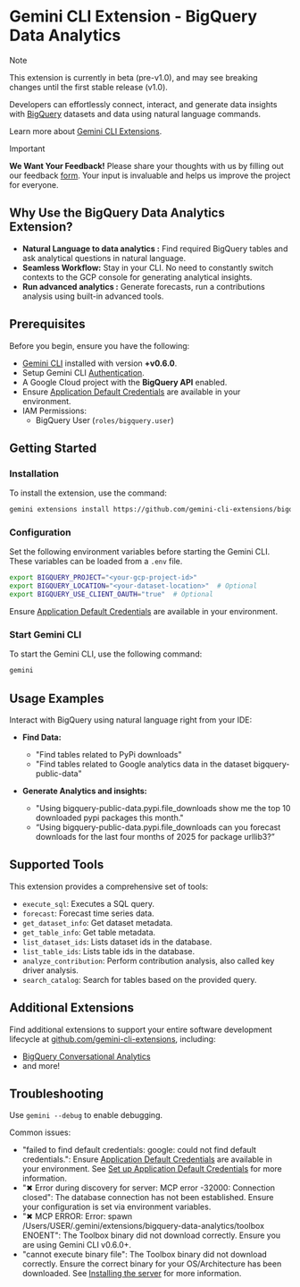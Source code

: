 # Gemini CLI Extension - BigQuery Data Analytics

> [!NOTE]
> This extension is currently in beta (pre-v1.0), and may see breaking changes until the first stable release (v1.0).

Developers can effortlessly connect, interact, and generate data insights with [BigQuery](https://cloud.google.com/bigquery/docs) datasets and data using natural language commands.

Learn more about [Gemini CLI Extensions](https://github.com/google-gemini/gemini-cli/blob/main/docs/extensions/index.md).
> [!IMPORTANT]
> **We Want Your Feedback!**
> Please share your thoughts with us by filling out our feedback [form][form]. 
> Your input is invaluable and helps us improve the project for everyone.

[form]: https://docs.google.com/forms/d/e/1FAIpQLSfEGmLR46iipyNTgwTmIDJqzkAwDPXxbocpXpUbHXydiN1RTw/viewform?usp=pp_url&entry.157487=bigquery-data-analytics

## Why Use the BigQuery Data Analytics Extension?

* **Natural Language to data analytics :** Find required BigQuery tables and ask analytical questions in natural language.
* **Seamless Workflow:** Stay in your CLI. No need to constantly switch contexts to the GCP console for generating analytical insights.
* **Run advanced analytics :** Generate forecasts, run a contributions analysis using built-in advanced tools.


## Prerequisites

Before you begin, ensure you have the following:

* [Gemini CLI](https://github.com/google-gemini/gemini-cli) installed with version **+v0.6.0**.
* Setup Gemini CLI [Authentication](https://github.com/google-gemini/gemini-cli/tree/main?tab=readme-ov-file#-authentication-options).
* A Google Cloud project with the **BigQuery API** enabled.
* Ensure [Application Default Credentials](https://cloud.google.com/docs/authentication/gcloud) are available in your environment.
* IAM Permissions:
    * BigQuery User (`roles/bigquery.user`)

## Getting Started

### Installation

To install the extension, use the command:

```bash
gemini extensions install https://github.com/gemini-cli-extensions/bigquery-data-analytics
```

### Configuration

Set the following environment variables before starting the Gemini CLI. These variables can be loaded from a `.env` file.

```bash
export BIGQUERY_PROJECT="<your-gcp-project-id>"
export BIGQUERY_LOCATION="<your-dataset-location>"  # Optional
export BIGQUERY_USE_CLIENT_OAUTH="true"  # Optional
```

Ensure [Application Default Credentials](https://cloud.google.com/docs/authentication/gcloud) are available in your environment.

### Start Gemini CLI

To start the Gemini CLI, use the following command:

```bash
gemini
```

## Usage Examples

Interact with BigQuery using natural language right from your IDE:

* **Find Data:**

  * "Find tables related to PyPi downloads"
  * "Find tables related to Google analytics data in the dataset bigquery-public-data"

* **Generate Analytics and insights:**

  * "Using bigquery-public-data.pypi.file\_downloads show me the top 10 downloaded pypi packages this month."
  * “Using bigquery-public-data.pypi.file\_downloads can you forecast downloads for the last four months of 2025 for package urllib3?”

## Supported Tools

This extension provides a comprehensive set of tools:

* `execute_sql`: Executes a SQL query.
* `forecast`: Forecast time series data.
* `get_dataset_info`: Get dataset metadata.
* `get_table_info`: Get table metadata.
* `list_dataset_ids`: Lists dataset ids in the database.
* `list_table_ids`: Lists table ids in the database.
* `analyze_contribution`: Perform contribution analysis, also called key driver analysis.
* `search_catalog`: Search for tables based on the provided query.

## Additional Extensions

Find additional extensions to support your entire software development lifecycle at [github.com/gemini-cli-extensions](https://github.com/gemini-cli-extensions), including:
* [BigQuery Conversational Analytics](https://github.com/gemini-cli-extensions/bigquery-conversational-analytics)
* and more!

## Troubleshooting

Use `gemini --debug` to enable debugging.

Common issues:

* "failed to find default credentials: google: could not find default credentials.": Ensure [Application Default Credentials](https://cloud.google.com/docs/authentication/gcloud) are available in your environment. See [Set up Application Default Credentials](https://cloud.google.com/docs/authentication/external/set-up-adc) for more information.
* "✖ Error during discovery for server: MCP error -32000: Connection closed": The database connection has not been established. Ensure your configuration is set via environment variables.
* "✖ MCP ERROR: Error: spawn /Users/USER/.gemini/extensions/bigquery-data-analytics/toolbox ENOENT": The Toolbox binary did not download correctly. Ensure you are using Gemini CLI v0.6.0+.
* "cannot execute binary file": The Toolbox binary did not download correctly. Ensure the correct binary for your OS/Architecture has been downloaded. See [Installing the server](https://googleapis.github.io/genai-toolbox/getting-started/introduction/#installing-the-server) for more information.
